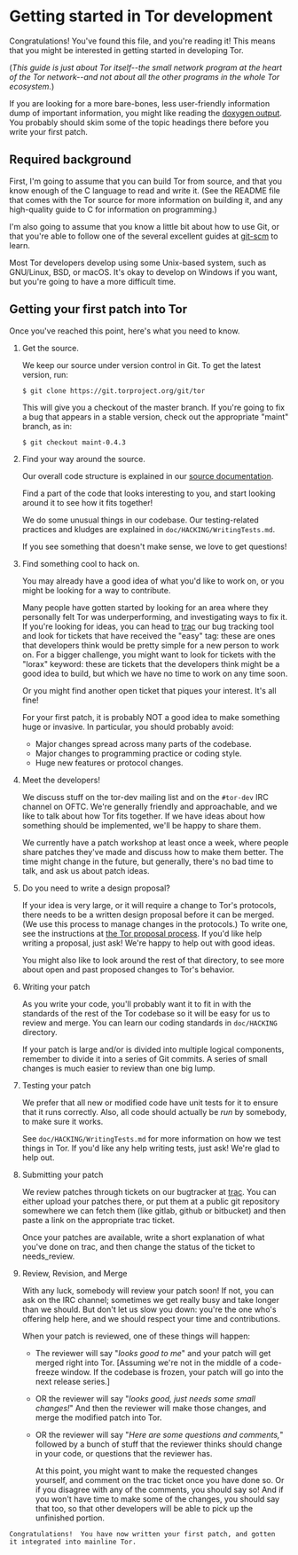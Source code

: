 # Getting started in Tor development

Congratulations!  You've found this file, and you're reading it!  This
means that you might be interested in getting started in developing Tor.

(_This guide is just about Tor itself--the small network program at the
heart of the Tor network--and not about all the other programs in the
whole Tor ecosystem._)

If you are looking for a more bare-bones, less user-friendly information
dump of important information, you might like reading the
[doxygen output](https://src-ref.docs.torproject.org/tor/index.html).
You probably should skim some of the topic headings there before you write
your first patch.

## Required background

First, I'm going to assume that you can build Tor from source, and that
you know enough of the C language to read and write it.  (See the README
file that comes with the Tor source for more information on building it,
and any high-quality guide to C for information on programming.)

I'm also going to assume that you know a little bit about how to use
Git, or that you're able to follow one of the several excellent guides
at [git-scm](http://git-scm.org) to learn.

Most Tor developers develop using some Unix-based system, such as GNU/Linux,
BSD, or macOS.  It's okay to develop on Windows if you want, but you're
going to have a more difficult time.

## Getting your first patch into Tor

Once you've reached this point, here's what you need to know.

  1. Get the source.

     We keep our source under version control in Git.  To get the latest
     version, run:

     ```console
     $ git clone https://git.torproject.org/git/tor
     ```

     This will give you a checkout of the master branch.  If you're
     going to fix a bug that appears in a stable version, check out the
     appropriate "maint" branch, as in:

     ```console
     $ git checkout maint-0.4.3
     ```

  2. Find your way around the source.

     Our overall code structure is explained in our
     [source documentation](https://src-ref.docs.torproject.org/tor/index.html).

     Find a part of the code that looks interesting to you, and start
     looking around it to see how it fits together!

     We do some unusual things in our codebase.  Our testing-related
     practices and kludges are explained in `doc/HACKING/WritingTests.md`.

     If you see something that doesn't make sense, we love to get
     questions!

  3. Find something cool to hack on.

     You may already have a good idea of what you'd like to work on, or
     you might be looking for a way to contribute.

     Many people have gotten started by looking for an area where they
     personally felt Tor was underperforming, and investigating ways to
     fix it. If you're looking for ideas, you can head to
     [trac](https://trac.torproject.org) our bug tracking tool and look for
     tickets that have received the "easy" tag: these are ones that developers
     think would be pretty simple for a new person to work on.  For a bigger
     challenge, you might want to look for tickets with the "lorax"
     keyword: these are tickets that the developers think might be a
     good idea to build, but which we have no time to work on any time
     soon.

     Or you might find another open ticket that piques your
     interest. It's all fine!

     For your first patch, it is probably NOT a good idea to make
     something huge or invasive.  In particular, you should probably
     avoid:

       * Major changes spread across many parts of the codebase.
       * Major changes to programming practice or coding style.
       * Huge new features or protocol changes.

  4. Meet the developers!

     We discuss stuff on the tor-dev mailing list and on the `#tor-dev`
     IRC channel on OFTC.  We're generally friendly and approachable,
     and we like to talk about how Tor fits together.  If we have ideas
     about how something should be implemented, we'll be happy to share
     them.

     We currently have a patch workshop at least once a week, where
     people share patches they've made and discuss how to make them
     better.  The time might change in the future, but generally,
     there's no bad time to talk, and ask us about patch ideas.

  5. Do you need to write a design proposal?

     If your idea is very large, or it will require a change to Tor's
     protocols, there needs to be a written design proposal before it
     can be merged. (We use this process to manage changes in the
     protocols.)  To write one, see the instructions at
     [the Tor proposal process](https://gitweb.torproject.org/torspec.git/plain/proposals/001-process.txt).
     If you'd like help writing a proposal, just ask!  We're happy to
     help out with good ideas.

     You might also like to look around the rest of that directory, to
     see more about open and past proposed changes to Tor's behavior.

  6. Writing your patch

     As you write your code, you'll probably want it to fit in with the
     standards of the rest of the Tor codebase so it will be easy for us
     to review and merge.  You can learn our coding standards in
     `doc/HACKING` directory.

     If your patch is large and/or is divided into multiple logical
     components, remember to divide it into a series of Git commits.  A
     series of small changes is much easier to review than one big lump.

  7. Testing your patch

     We prefer that all new or modified code have unit tests for it to
     ensure that it runs correctly.  Also, all code should actually be
     _run_ by somebody, to make sure it works.

     See `doc/HACKING/WritingTests.md` for more information on how we test things
     in Tor.  If you'd like any help writing tests, just ask!  We're
     glad to help out.

  8. Submitting your patch

     We review patches through tickets on our bugtracker at
    [trac](https://trac.torproject.org). You can either upload your patches there, or
     put them at a public git repository somewhere we can fetch them
     (like gitlab, github or bitbucket) and then paste a link on the appropriate
     trac ticket.

     Once your patches are available, write a short explanation of what
     you've done on trac, and then change the status of the ticket to
     needs_review.

  9. Review, Revision, and Merge

     With any luck, somebody will review your patch soon!  If not, you
     can ask on the IRC channel; sometimes we get really busy and take
     longer than we should.  But don't let us slow you down: you're the
     one who's offering help here, and we should respect your time and
     contributions.

     When your patch is reviewed, one of these things will happen:

       * The reviewer will say "_looks good to me_" and your
         patch will get merged right into Tor.  [Assuming we're not
         in the middle of a code-freeze window.  If the codebase is
         frozen, your patch will go into the next release series.]

       * OR the reviewer will say "_looks good, just needs some small
         changes!_"  And then the reviewer will make those changes,
         and merge the modified patch into Tor.

       * OR the reviewer will say "_Here are some questions and
         comments,_" followed by a bunch of stuff that the reviewer
         thinks should change in your code, or questions that the
         reviewer has.

         At this point, you might want to make the requested changes
         yourself, and comment on the trac ticket once you have done
         so. Or if you disagree with any of the comments, you should
         say so!  And if you won't have time to make some of the
         changes, you should say that too, so that other developers
         will be able to pick up the unfinished portion.

    Congratulations!  You have now written your first patch, and gotten
    it integrated into mainline Tor.
